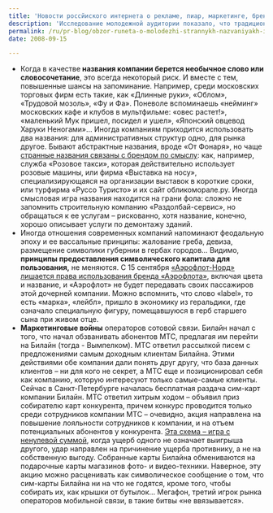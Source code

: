 ```yaml
---
title: 'Новости россйиского интернета о рекламе, пиар, маркетинге, брендинге'
description: 'Исследование молодежной аудитории показало, что традиционные представления о молодежи во многом не соответствуют действительности. <a href="http://www.sostav.ru/news/2008/09/15/issled/#78005">Агентство глобальных исследований Synovate опросило 12.000 человек от 18 до 24 лет из 26 стран</a>. Во-первых, оказалось что нынешняя молодежь куда более прагматична: 87% респондентов заявили, что их больше волнует вопрос денег, чем проблемы отношений полов, а финансовая независимость и самостоятельная жизнь – это непререкаемая ценность для 35% респондентов. А 17% уже могут самостоятельно себя обеспечивать.  После финансов, вторая по значимости проблема – собственное жилье, и здесь Россия на первом месте в мире – 21% молодежи имеет собственное жилье. И финансовая независимость, и собственное жилье напрямую связаны с карьерой – для 81% респондентов это главная цель, причем в Европе и Америке молодые люди напрямую связывают карьеру с получением образования, а в России получением образования озабочены лишь 15%. Правда, в области досуга российская молодежь все еще является наследником интеллектуальных традиций прошлого: книги читают 71%, что, правда, на третьем месте после музыки и встреч с друзьями. Самые интересные результаты опрос показал по теме алкоголя и табака: оказалось что 28% молодых людей в России вообще не пьют алкоголь. В мире 49% молодых людей осознают вред алкоголя и стремятся сократить его потребление, и 57% никогда не курили сигарет. Если учесть погрешность опроса и процент манипулятивного заполнения анкет, то все равно складывается очень интересная картина, необходимая в планировании рекламных кампаний для молодежной аудитории.'
permalink: /ru/pr-blog/obzor-runeta-o-molodezhi-strannykh-nazvaniyakh-i-marketingovykh-voynakh
date: 2008-09-15

---
```


<ul>
<li>Когда в качестве<strong> названия компании берется необычное слово или словосочетание</strong>, это всегда некоторый риск. И вместе с тем, повышенные шансы на запоминание. Например, среди московских торговых фирм есть такие, как «Длинные руки», «Облом», «Трудовой мозоль», «Фу и Фа». Поневоле вспоминаешь «нейминг» московских кафе и клубов в мультфильме: «овес растет!», «маленький Мук пришел, посидел и ушел», «Японский овцевод Харуки Неногами»… Иногда компаниям приходится использовать два названия: для административных структур одно, для рынка другое. Бывают абстрактные названия, вроде «От Фонаря», но чаще <a href="http://dkvartal61.ru/magazines/dk-rostov/2008/n33/vam_neobychnoe_nazvanie_kompanii_pomogaet"> странные названия связаны с брендом по смыслу</a>: как, например, служба «Розовое такси», которая действительно использует розовые машины, или фирма «Выставка на носу», специализирующаяся на организации выставок в короткие сроки, или турфирма «Руссо Туристо» и их сайт обликоморале.ру.  Иногда смысловая игра названия находится на грани фола: сложно не запомнить строительную компанию «Раздолбай-сервис», но обращаться к ее услугам – рискованно, хотя название, конечно, хорошо описывает услуги по демонтажу зданий.</li>
<li>Иногда отношения современных компаний напоминают феодальную эпоху и ее вассальные принципы: жалование греба, девиза, размещение символики губернии в гербах городов… Видимо, <strong>принципы предоставления символического капитала для пользования,</strong> не меняются. С 15 сентября <a href="http://www.sostav.ru/news/2008/09/15/40/">«Аэрофлот-Норд» лишается права использования бренда «Аэрофлота»</a>, включая цвета и название, и «Аэрофлот» не будет передавать своих пассажиров этой дочерней компании. Можно вспомнить, что слово «label», то есть «марка», «лейбл», пришло в экономику из геральдики, где означало специальную фигуру, помещавшуюся в герб старшего сына при живом отце. </li>
<li><strong>Маркетинговые войны</strong> операторов сотовой связи. Билайн начал с того, что начал обзванивать абонентов МТС, предлагая им перейти на Билайн (тогда - Вымпелком). МТС ответил рассылкой писем с предложениями самым доходным клиентам Билайна. Этими действиями обе компании дали понять друг другу, что база данных клиентов – ни для кого не секрет, а МТС еще и позиционировал себя как компанию, которую интересуют только самые-самые клиенты. Сейчас в Санкт-Петербурге началась бесплатная раздача сим-карт компании Билайн.  МТС ответил хитрым ходом – объявил приз собирателю карт конкурента, причем конкурс проводится только среди сотрудников компании МТС – очевидно, акция направлена на повышение лояльности сотрудников к компании, и на отъем потенциальных абонентов у конкурента. <a href="http://www.advertology.ru/article65608.htm#87269">Эта схема – игра с ненулевой суммой</a>, когда ущерб одного не означает выигрыша другого, удар направлен на причинение ущерба противнику, а не на собственную выгоду. Собранные карты Билайна обмениваются на подарочные карты магазинов фото- и видео-техники. Наверное, эту акцию можно расценивать как символическое сообщение о том, что сим-карты  Билайна ни на что не годятся, кроме того, чтобы собирать их, как крышки от бутылок… Мегафон, третий игрок рынка операторов мобильной связи, в такие битвы «не ввязывается».</li>
</ul>

